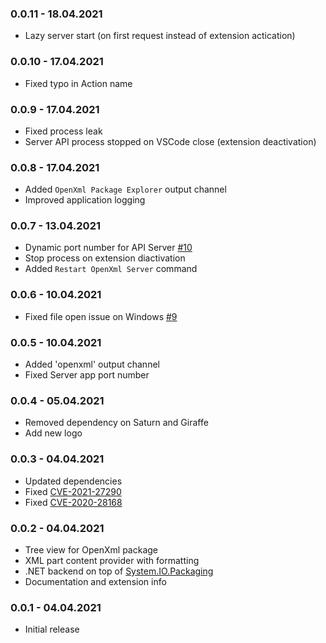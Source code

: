 ### 0.0.11 - 18.04.2021
* Lazy server start (on first request instead of extension actication)

### 0.0.10 - 17.04.2021
* Fixed typo in Action name

### 0.0.9 - 17.04.2021
* Fixed process leak
* Server API process stopped on VSCode close (extension deactivation)

### 0.0.8 - 17.04.2021
* Added `OpenXml Package Explorer` output channel
* Improved application logging

### 0.0.7 - 13.04.2021
* Dynamic port number for API Server [#10](https://github.com/sergey-tihon/vscode-openxml-explorer/pull/10)
* Stop process on extension diactivation
* Added `Restart OpenXml Server` command

### 0.0.6 - 10.04.2021
* Fixed file open issue on Windows [#9](https://github.com/sergey-tihon/vscode-openxml-explorer/pull/9)

### 0.0.5 - 10.04.2021
* Added 'openxml' output channel
* Fixed Server app port number

### 0.0.4 - 05.04.2021
* Removed dependency on Saturn and Giraffe
* Add new logo

### 0.0.3 - 04.04.2021
* Updated dependencies
* Fixed [CVE-2021-27290](https://github.com/advisories/GHSA-vx3p-948g-6vhq)
* Fixed [CVE-2020-28168](https://github.com/advisories/GHSA-4w2v-q235-vp99)

### 0.0.2 - 04.04.2021
* Tree view for OpenXml package
* XML part content provider with formatting
* .NET backend on top of [System.IO.Packaging](https://www.nuget.org/packages/System.IO.Packaging/)
* Documentation and extension info

### 0.0.1 - 04.04.2021
* Initial release
